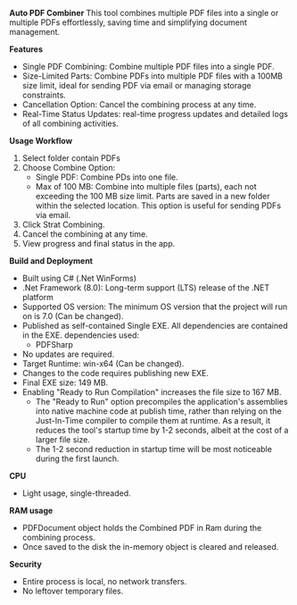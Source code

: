 **Auto PDF Combiner**
This tool combines multiple PDF files into a single or multiple PDFs effortlessly, saving time and simplifying document management.

**Features**
- Single PDF Combining: Combine  multiple PDF files into a single PDF.
- Size-Limited Parts: Combine PDFs into multiple PDF files with a 100MB size limit, ideal for sending PDF via email or managing storage constraints.
- Cancellation Option: Cancel the combining process at any time.
- Real-Time Status Updates: real-time progress updates and detailed logs of all combining activities.

**Usage Workflow**
1.	Select folder contain PDFs
2.	Choose Combine Option:
    - Single PDF: Combine PDs into one file.
    - Max of 100 MB: Combine into multiple files (parts), each not exceeding the 100 MB size limit. Parts are saved in a new folder within the selected location. This option is useful for sending PDFs via email.
4.	Click Strat Combining.
5.	Cancel the combining at any time.
6.	View progress and final status in the app. 

**Build and Deployment**
-	Built using C# (.Net WinForms)
-	.Net Framework (8.0): Long-term support (LTS) release of the .NET platform
-	Supported OS version: The minimum OS version that the project will run on is 7.0 (Can be changed).
-	Published as self-contained Single EXE. All dependencies are contained in the EXE. dependencies used:
    -	PDFSharp 
-	No updates are required. 
-	Target Runtime: win-x64 (Can be changed). 
-	Changes to the code requires publishing new EXE. 
-	Final EXE size: 149 MB.
-	Enabling "Ready to Run Compilation" increases the file size to 167 MB.
    -	The "Ready to Run" option precompiles the application's assemblies into native machine code at publish time, rather than relying on the Just-In-Time compiler to compile them at runtime. As a result, it reduces the tool's startup time by 1-2 seconds, albeit at the cost of a larger file size.
    -	The 1-2 second reduction in startup time will be most noticeable during the first launch.

 
**CPU**
-	Light usage, single-threaded.

**RAM usage**
-	PDFDocument object holds the Combined PDF in Ram during the combining process.
-	Once saved to the disk the in-memory object is cleared and released.  

**Security**
-	Entire process is local, no network transfers.
-	No leftover temporary files. 
